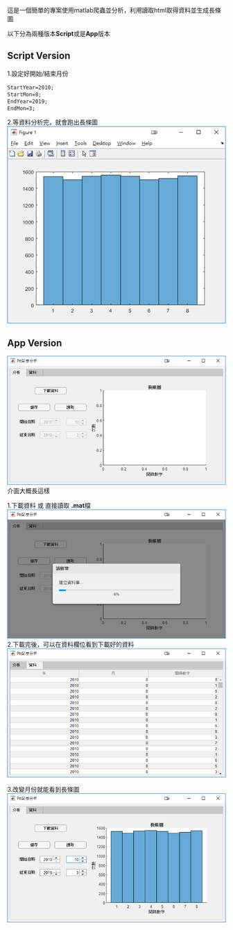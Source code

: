 這是一個簡單的專案使用matlab爬蟲並分析，利用讀取html取得資料並生成長條圖

以下分為兩種版本**Script**或是**App**版本
## Script Version
1.設定好開始/結束月份
```
StartYear=2010; 
StartMon=8;
EndYear=2019;
EndMon=3;
```
2.等資料分析完，就會跑出長條圖
![](https://raw.githubusercontent.com/Austinsuyoyo/PttLotteryAnalyze/master/img/Script1.png)

## App Version
![](https://raw.githubusercontent.com/Austinsuyoyo/PttLotteryAnalyze/master/img/App1.png)
介面大概長這樣

1.下載資料 或 直接讀取 **.mat**檔
![](https://raw.githubusercontent.com/Austinsuyoyo/PttLotteryAnalyze/master/img/App2.png)
2.下載完後，可以在資料欄位看到下載好的資料
![](https://raw.githubusercontent.com/Austinsuyoyo/PttLotteryAnalyze/master/img/App3.png)

3.改變月份就能看到長條圖
![](https://raw.githubusercontent.com/Austinsuyoyo/PttLotteryAnalyze/master/img/App4.png)